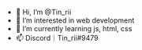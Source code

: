 - 👋 Hi, I’m @Tin_rii
- 👀 I’m interested in web development
- 🌱 I’m currently learning js, html, css
- 📫 Discord｜Tin_rii#9479

